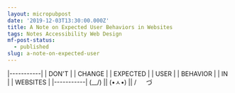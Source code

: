 ```yaml
---
layout: micropubpost
date: '2019-12-03T13:30:00.000Z'
title: A Note on Expected User Behaviors in Websites
tags: Notes Accessibility Web Design
mf-post-status:
  - published
slug: a-note-on-expected-user
---
```

|-----------| | DON&#39;T | | CHANGE | | EXPECTED | | USER | | BEHAVIOR | | IN | | WEBSITES | |-----------| (\__/) || (•ㅅ•) || / 　 づ
